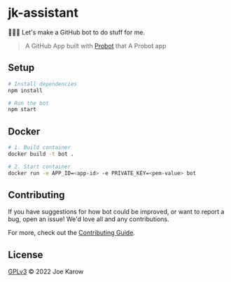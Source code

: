 # jk-assistant
🤷🏻‍♂️ Let's make a GitHub bot to do stuff for me.

> A GitHub App built with [Probot](https://github.com/probot/probot) that A Probot app

## Setup

```sh
# Install dependencies
npm install

# Run the bot
npm start
```

## Docker

```sh
# 1. Build container
docker build -t bot .

# 2. Start container
docker run -e APP_ID=<app-id> -e PRIVATE_KEY=<pem-value> bot
```

## Contributing

If you have suggestions for how bot could be improved, or want to report a bug, open an issue! We'd love all and any contributions.

For more, check out the [Contributing Guide](CONTRIBUTING.md).

## License

[GPLv3](LICENSE) © 2022 Joe Karow
